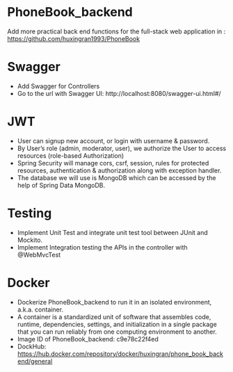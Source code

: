 # PhoneBook_backend
Add more practical back end functions for the full-stack web application in : https://github.com/huxingran1993/PhoneBook

# Swagger
- Add Swagger for Controllers
- Go to the url with Swagger UI: http://localhost:8080/swagger-ui.html#/

# JWT
- User can signup new account, or login with username & password.
- By User’s role (admin, moderator, user), we authorize the User to access resources (role-based Authorization)
- Spring Security will manage cors, csrf, session, rules for protected resources, authentication & authorization along with exception handler.
- The database we will use is MongoDB which can be accessed by the help of Spring Data MongoDB.

# Testing
- Implement Unit Test and integrate unit test tool between JUnit and Mockito.
- Implement Integration testing the APIs in the controller with @WebMvcTest

# Docker
- Dockerize PhoneBook_backend to run it in an isolated environment, a.k.a. container.
- A container is a standardized unit of software that assembles code, runtime, dependencies, settings, and initialization in a single package that you can run reliably from one computing environment to another. 
- Image ID of PhoneBook_backend: c9e78c22f4ed
- DockHub: https://hub.docker.com/repository/docker/huxingran/phone_book_backend/general
